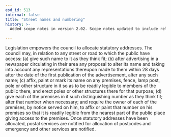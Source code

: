 ```yaml
---
esd_id: 513
internal: false
title: "Street names and numbering"
history: >-
  Added scope notes in version 2.02. Scope notes updated to include relevant legislation and Scottish regulations in version 3.00. Term name changed from 'Statutory register - street naming and numbering' to 'Planning - street names and numbering - statutory register' in version 3.00. Name changed to 'Street names and numbering' in version 4.00.

---
```


Legislation empowers the council to allocate statutory addresses. The council may, in relation to any street or road to which the public have access: (a) give such name to it as they think fit; (b) after advertising in a newspaper circulating in their area any proposal to alter its name and taking into account any representations thereupon made to them within 28 days after the date of the first publication of the advertisement, alter any such name; (c) affix, paint or mark its name on any premises, fence, lamp post, pole or other structure in it so as to be readily legible to members of the public there, and erect poles or other structures there for that purpose; (d) give each of the premises in it such distinguishing number as they think fit; alter that number when necessary; and require the owner of each of the premises, by notice served on him, to affix or paint that number on his premises so that it is readily legible from the nearest part of the public place giving access to the premises. Once statutory addresses have been allocated, postal services are notified for allocation of postcodes and emergency and other services are notified.

